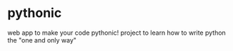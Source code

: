 # pythonic
web app to make your code pythonic! project to learn how to write python the "one and only way" 
